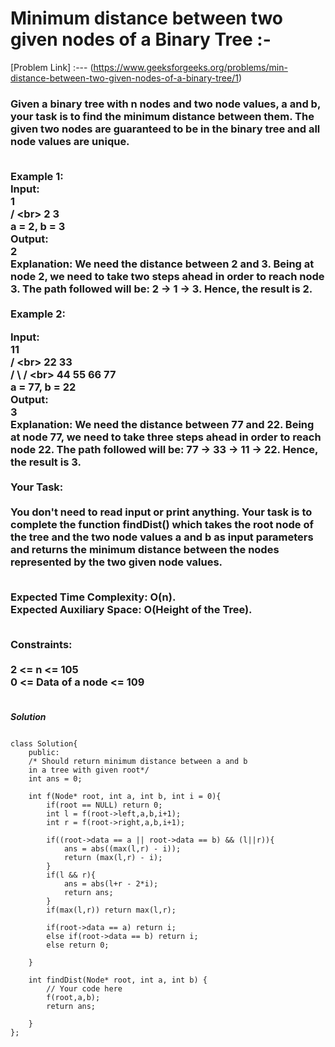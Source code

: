 # Minimum distance between two given nodes of a Binary Tree :-

[Problem Link] :--- (https://www.geeksforgeeks.org/problems/min-distance-between-two-given-nodes-of-a-binary-tree/1)

<h3>
Given a binary tree with n nodes and two node values, a and b, your task is to find the minimum distance between them. The given two nodes are guaranteed to be in the binary tree and all node values are unique.<br><br>

Example 1:<br>
Input:<br>
        1<br>
      /  \<br>
     2    3<br>
a = 2, b = 3<br>
Output: <br>
2<br>
Explanation: 
We need the distance between 2 and 3. Being at node 2, we need to take two steps ahead in order to reach node 3. The path followed will be: 2 -> 1 -> 3. Hence, the result is 2. <br><br>
Example 2:<br>

Input:<br>
        11<br>
      /   \<br>
     22  33<br>
    /  \  /  \<br>
  44 55 66 77<br>
a = 77, b = 22<br>
Output: <br>
3<br>
Explanation: 
We need the distance between 77 and 22. Being at node 77, we need to take three steps ahead in order to reach node 22. The path followed will be: 77 -> 33 -> 11 -> 22. Hence, the result is 3.<br><br>
Your Task:<br><br>
You don't need to read input or print anything. Your task is to complete the function findDist() which takes the root node of the tree and the two node values a and b as input parameters and returns the minimum distance between the nodes represented by the two given node values.<br><br>

Expected Time Complexity: O(n).<br>
Expected Auxiliary Space: O(Height of the Tree).<br><br>

Constraints:<br><br>
2 <= n <= 105<br>
0 <= Data of a node <= 109<br><br>
  
</h3>

***Solution***

```

class Solution{
    public:
    /* Should return minimum distance between a and b
    in a tree with given root*/
    int ans = 0;
    
    int f(Node* root, int a, int b, int i = 0){
        if(root == NULL) return 0;
        int l = f(root->left,a,b,i+1);
        int r = f(root->right,a,b,i+1);
        
        if((root->data == a || root->data == b) && (l||r)){
            ans = abs((max(l,r) - i));
            return (max(l,r) - i);
        }
        if(l && r){
            ans = abs(l+r - 2*i);
            return ans;
        }
        if(max(l,r)) return max(l,r);
        
        if(root->data == a) return i;
        else if(root->data == b) return i;
        else return 0;
        
    }
    
    int findDist(Node* root, int a, int b) {
        // Your code here
        f(root,a,b);
        return ans;
        
    }
};

```
